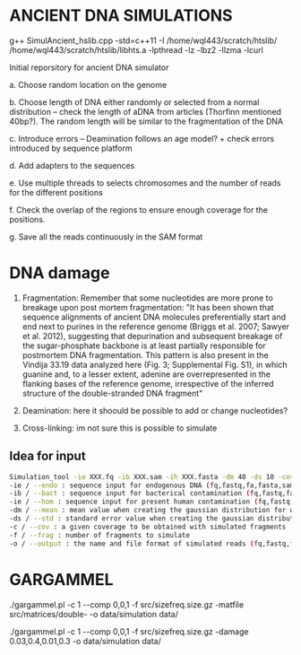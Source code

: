 # ANCIENT DNA SIMULATIONS

g++ SimulAncient_hslib.cpp -std=c++11 -I /home/wql443/scratch/htslib/ /home/wql443/scratch/htslib/libhts.a -lpthread -lz -lbz2 -llzma -lcurl

Initial reporsitory for ancient DNA simulator

a.	Choose random location on the genome 

b.	Choose length of DNA either randomly or selected from a normal distribution – check the length of aDNA from articles (Thorfinn mentioned 40bp?). The random length will be similar to the fragmentation of the DNA

c.	Introduce errors – Deamination follows an age model? + check errors introduced by sequence platform

d.	Add adapters to the sequences

e.	Use multiple threads to selects chromosomes and the number of reads for the different positions

f.	Check the overlap of the regions to ensure enough coverage for the positions.

g.	Save all the reads continuously in the SAM format

# DNA damage 
1) Fragmentation: Remember that some nucleotides are more prone to breakage upon post mortem fragmentation: "It has been shown that sequence alignments of ancient DNA molecules preferentially start and end next to purines in the reference genome (Briggs et al. 2007; Sawyer et al. 2012), suggesting that
depurination and subsequent breakage of the sugar-phosphate backbone is at least partially responsible for postmortem DNA fragmentation. This pattern is also present in the Vindija 33.19 data analyzed here (Fig. 3; Supplemental Fig. S1), in which guanine and, to a lesser extent, adenine are overrepresented in the flanking bases of the reference genome, irrespective of the inferred structure of the double-stranded DNA fragment"

2) Deamination: here it shoould be possible to add or change nucleotides?

3) Cross-linking: im not sure this is possible to simulate
## Idea for input
~~~bash
Simulation_tool -ie XXX.fq -ib XXX.sam -ih XXX.fasta -dm 40 -ds 10 -cov XXX -f XXX -o XXX.fa
-ie / --endo : sequence input for endogenous DNA (fq,fastq,fa,fasta,sam,bam,cram,VCF)
-ib / --bact : sequence input for bacterical contamination (fq,fastq,fa,fasta,sam,bam,cram,VCF)
-ie / --hom : sequence input for present human contamination (fq,fastq,fa,fasta,sam,bam,cram,VCF)
-dm / --mean : mean value when creating the gaussian distribution for which the fragment sizes are collected (default == 40)
-ds / --std : standard error value when creating the gaussian distribution for which the fragment sizes are collected (default == 10)
-c / --cov : a given coverage to be obtained with simulated fragments
-f / --frag : number of fragments to simulate
-o / --output : the name and file format of simulated reads (fq,fastq,fa,fasta,sam,bam,cram,VCF).
~~~

# GARGAMMEL
./gargammel.pl -c 1 --comp 0,0,1 -f src/sizefreq.size.gz -matfile src/matrices/double- -o data/simulation data/

./gargammel.pl -c 1 --comp 0,0,1 -f src/sizefreq.size.gz -damage 0.03,0.4,0.01,0.3 -o data/simulation data/

